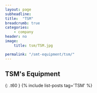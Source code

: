 ```yaml
---
layout: page
subheadline:
title:  "TSM"
breadcrumb: true
categories:
    - company
header: no
image:
    title: tsm/TSM.jpg

permalink: "/smt-equipment/tsm/"
---
```


## TSM's Equipment ##
{: .t60 }
{% include list-posts tag='TSM' %}
